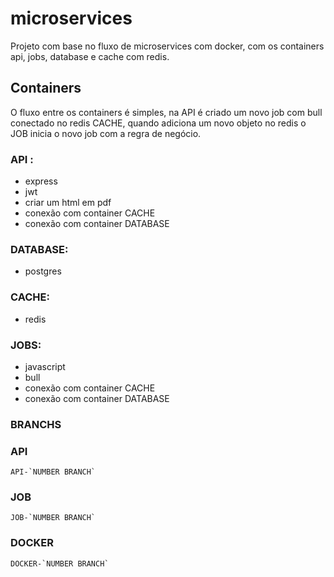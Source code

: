 # microservices
Projeto com base no fluxo de microservices com docker, com os containers api, jobs, database e cache com redis.


## Containers

O fluxo entre os containers é simples, na API é criado um novo job com bull conectado no redis CACHE, quando adiciona um novo objeto no redis o JOB inicia o novo job com a regra de negócio.

### API :

* express
* jwt
* criar um html em pdf
* conexão com container CACHE
* conexão com container DATABASE


### DATABASE:
* postgres


### CACHE:
   * redis

### JOBS:
* javascript
* bull
* conexão com container CACHE
* conexão com container DATABASE

### BRANCHS

### API
```
API-`NUMBER BRANCH`
```

### JOB
```
JOB-`NUMBER BRANCH`
```


### DOCKER
```
DOCKER-`NUMBER BRANCH`
```
